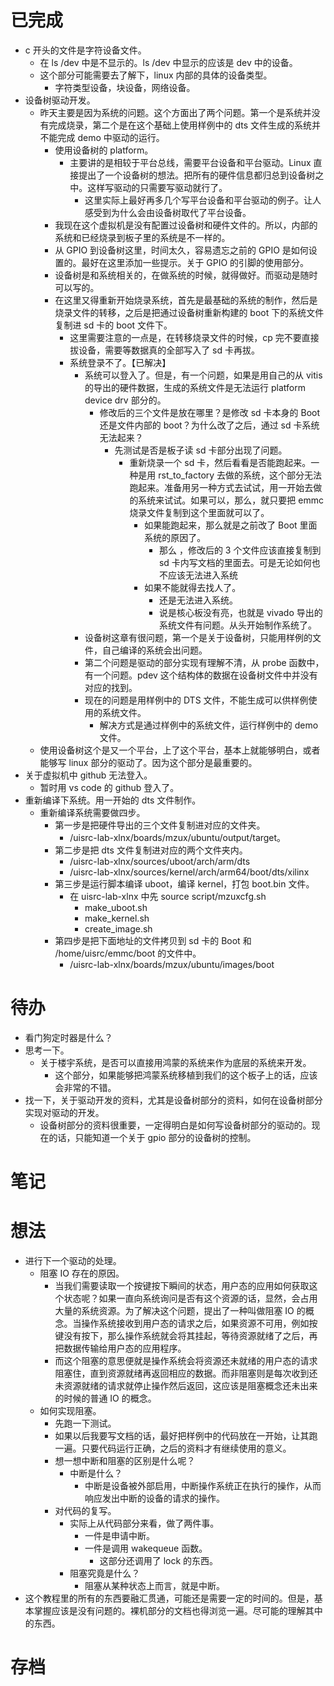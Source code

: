 # 已完成
- c 开头的文件是字符设备文件。
	- 在 ls /dev 中是不显示的。ls /dev 中显示的应该是 dev 中的设备。
	- 这个部分可能需要去了解下，linux 内部的具体的设备类型。
		- 字符类型设备，块设备，网络设备。
- 设备树驱动开发。
	- 昨天主要是因为系统的问题。这个方面出了两个问题。第一个是系统并没有完成烧录，第二个是在这个基础上使用样例中的 dts 文件生成的系统并不能完成 demo 中驱动的运行。
		- 使用设备树的 platform。
			- 主要讲的是相较于平台总线，需要平台设备和平台驱动。Linux 直接提出了一个设备树的想法。把所有的硬件信息都归总到设备树之中。这样写驱动的只需要写驱动就行了。
				- 这里实际上最好再多几个写平台设备和平台驱动的例子。让人感受到为什么会由设备树取代了平台设备。
		- 我现在这个虚拟机是没有配置过设备树和硬件文件的。所以，内部的系统和已经烧录到板子里的系统是不一样的。
		- 从 GPIO 到设备树这里，时间太久，容易遗忘之前的 GPIO 是如何设置的。最好在这里添加一些提示。关于 GPIO 的引脚的使用部分。
		- 设备树是和系统相关的，在做系统的时候，就得做好。而驱动是随时可以写的。
		- 在这里又得重新开始烧录系统，首先是最基础的系统的制作，然后是烧录文件的转移，之后是把通过设备树重新构建的 boot 下的系统文件复制进 sd 卡的 boot 文件下。
			- 这里需要注意的一点是，在转移烧录文件的时候，cp 完不要直接拔设备，需要等数据真的全部写入了 sd 卡再拔。
			- 系统登录不了。【已解决】
				- 系统可以登入了。但是，有一个问题，如果是用自己的从 vitis 的导出的硬件数据，生成的系统文件是无法运行 platform device drv 部分的。
					- 修改后的三个文件是放在哪里？是修改 sd 卡本身的 Boot 还是文件内部的 boot？为什么改了之后，通过 sd 卡系统无法起来？
						- 先测试是否是板子读 sd 卡部分出现了问题。
							- 重新烧录一个 sd 卡，然后看看是否能跑起来。一种是用 rst_to_factory 去做的系统，这个部分无法跑起来。准备用另一种方式去试试，用一开始去做的系统来试试。如果可以，那么，就只要把 emmc 烧录文件复制到这个里面就可以了。
								- 如果能跑起来，那么就是之前改了 Boot 里面系统的原因了。
									- 那么 ，修改后的 3 个文件应该直接复制到 sd 卡内写文档的里面去。可是无论如何也不应该无法进入系统
								- 如果不能就得去找人了。
									- 还是无法进入系统。
									- 说是核心板没有亮，也就是 vivado 导出的系统文件有问题。从头开始制作系统了。 
				- 设备树这章有很问题，第一个是关于设备树，只能用样例的文件，自己编译的系统会出问题。
				- 第二个问题是驱动的部分实现有理解不清，从 probe 函数中，有一个问题。pdev 这个结构体的数据在设备树文件中并没有对应的找到。
				- 现在的问题是用样例中的 DTS 文件，不能生成可以供样例使用的系统文件。
					- 解决方式是通过样例中的系统文件，运行样例中的 demo 文件。
	- 使用设备树这个是又一个平台，上了这个平台，基本上就能够明白，或者能够写 linux 部分的驱动了。因为这个部分是最重要的。
- 关于虚拟机中 github 无法登入。
	- 暂时用 vs code 的 github 登入了。
- 重新编译下系统。用一开始的 dts 文件制作。
	- 重新编译系统需要做四步。
		- 第一步是把硬件导出的三个文件复制进对应的文件夹。
			-  /uisrc-lab-xlnx/boards/mzux/ubuntu/output/target。
		- 第二步是把 dts 文件复制进对应的两个文件夹内。
			- /uisrc-lab-xlnx/sources/uboot/arch/arm/dts
			- /uisrc-lab-xlnx/sources/kernel/arch/arm64/boot/dts/xilinx
		- 第三步是运行脚本编译 uboot，编译 kernel，打包 boot.bin 文件。
			- 在 uisrc-lab-xlnx 中先 source script/mzuxcfg.sh
				- make_uboot.sh
				- make_kernel.sh
				- create_image.sh
		- 第四步是把下面地址的文件拷贝到 sd 卡的 Boot 和 /home/uisrc/emmc/boot 的文件中。
			- /uisrc-lab-xlnx/boards/mzux/ubuntu/images/boot
# 待办
- 看门狗定时器是什么？
- 思考一下。
	- 关于楼宇系统，是否可以直接用鸿蒙的系统来作为底层的系统来开发。
		- 这个部分，如果能够把鸿蒙系统移植到我们的这个板子上的话，应该会非常的不错。
- 找一下，关于驱动开发的资料，尤其是设备树部分的资料，如何在设备树部分实现对驱动的开发。
	- 设备树部分的资料很重要，一定得明白是如何写设备树部分的驱动的。现在的话，只能知道一个关于 gpio 部分的设备树的控制。
# 笔记

# 想法
- 进行下一个驱动的处理。
	- 阻塞 IO 存在的原因。
		- 当我们需要读取一个按键按下瞬间的状态，用户态的应用如何获取这个状态呢？如果一直向系统询问是否有这个资源的话，显然，会占用大量的系统资源。为了解决这个问题，提出了一种叫做阻塞 IO 的概念。当操作系统接收到用户态的请求之后，如果资源不可用，例如按键没有按下，那么操作系统就会将其挂起，等待资源就绪了之后，再把数据传输给用户态的应用程序。
		- 而这个阻塞的意思便就是操作系统会将资源还未就绪的用户态的请求阻塞住，直到资源就绪再返回相应的数据。而非阻塞则是每次收到还未资源就绪的请求就停止操作然后返回，这应该是阻塞概念还未出来的时候的普通 IO 的概念。
	- 如何实现阻塞。
		- 先跑一下测试。
		- 如果以后我要写文档的话，最好把样例中的代码放在一开始，让其跑一遍。只要代码运行正确，之后的资料才有继续使用的意义。
		- 想一想中断和阻塞的区别是什么呢？
			- 中断是什么？
				- 中断是设备被外部启用，中断操作系统正在执行的操作，从而响应发出中断的设备的请求的操作。
		- 对代码的复写。
			- 实际上从代码部分来看，做了两件事。
				- 一件是申请中断。
				- 一件是调用 wakequeue 函数。
					- 这部分还调用了 lock 的东西。
			- 阻塞究竟是什么？
				- 阻塞从某种状态上而言，就是中断。
- 这个教程里的所有的东西要融汇贯通，可能还是需要一定的时间的。但是，基本掌握应该是没有问题的。裸机部分的文档也得浏览一遍。尽可能的理解其中的东西。
# 存档
